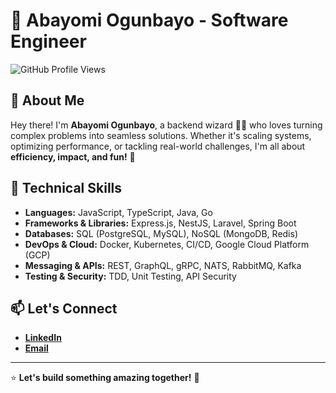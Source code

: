 # 🚀 Abayomi Ogunbayo - Software Engineer

![GitHub Profile Views](https://komarev.com/ghpvc/?username=bayusCodings&color=blue)

## 👋 About Me

Hey there! I'm **Abayomi Ogunbayo**, a backend wizard 🧙‍♂️ who loves turning complex problems into seamless solutions. Whether it's scaling systems, optimizing performance, or tackling real-world challenges, I'm all about **efficiency, impact, and fun!** 🚀

## 🔧 Technical Skills

- **Languages:** JavaScript, TypeScript, Java, Go
- **Frameworks & Libraries:** Express.js, NestJS, Laravel, Spring Boot
- **Databases:** SQL (PostgreSQL, MySQL), NoSQL (MongoDB, Redis)
- **DevOps & Cloud:** Docker, Kubernetes, CI/CD, Google Cloud Platform (GCP)
- **Messaging & APIs:** REST, GraphQL, gRPC, NATS, RabbitMQ, Kafka
- **Testing & Security:** TDD, Unit Testing, API Security

## 📫 Let's Connect

- **[LinkedIn](https://www.linkedin.com/in/abayomi-ogunbayo-31570b164/)**
- **[Email](mailto:ogunbayo.abayo@gmail.com)**

---

⭐️ **Let's build something amazing together!** 🚀
